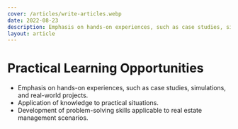 ```yaml
---
cover: /articles/write-articles.webp
date: 2022-08-23
description: Emphasis on hands-on experiences, such as case studies, simulations, and real-world projects.
layout: article
---
```


# Practical Learning Opportunities

- Emphasis on hands-on experiences, such as case studies, simulations, and real-world projects.
- Application of knowledge to practical situations.
- Development of problem-solving skills applicable to real estate management scenarios.